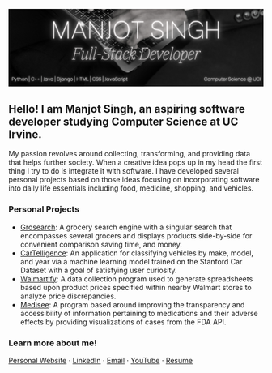 ![logo](Developer.png)
## Hello! I am Manjot Singh, an aspiring software developer studying Computer Science at UC Irvine. 
My passion revolves around collecting, transforming, and providing data that helps further society. When a creative idea pops up in my head the first thing I try to do is integrate it with software. I have developed several personal projects based on those ideas focusing on incorporating software into daily life essentials including food, medicine, shopping, and vehicles.

### Personal Projects
- [Grosearch](https://github.com/ManjotSingh18/Grosearch): A grocery search engine with a singular search that encompasses several grocers and displays products side-by-side for convenient comparison saving time, and money.
- [CarTelligence](https://github.com/ManjotSingh18/CarTelligence): An application for classifying vehicles by make, model, and year via a machine learning model trained on the Stanford Car Dataset with a goal of satisfying user curiosity.
- [Walmartify](https://github.com/ManjotSingh18/Walmartify): A data collection program used to generate spreadsheets based upon product prices specified within nearby Walmart stores to analyze price discrepancies.
- [Medisee](https://github.com/ManjotSingh18/Medisee): A program based around improving the transparency and accessibility of information pertaining to medications and their adverse effects by providing visualizations of cases from the FDA API.
<!--
**ManjotSingh18/ManjotSingh18** is a ✨ _special_ ✨ repository because its `README.md` (this file) appears on your GitHub profile.

Here are some ideas to get you started:

- 🔭 I’m currently working on ...
- 🌱 I’m currently learning ...
- 👯 I’m looking to collaborate on ...
- 🤔 I’m looking for help with ...
- 💬 Ask me about ...
- 📫 How to reach me: ...
- 😄 Pronouns: ...
- ⚡ Fun fact: ...
-->
### Learn more about me!
[Personal Website](https://manjotsingh18.github.io/) · [LinkedIn](https://www.linkedin.com/in/manjot-singh18/) · [Email](mailto:manjos2@uci.edu) · [YouTube](https://www.youtube.com/@Manjot__Singh18) · [Resume](https://docs.google.com/document/d/1fXvKPYOzAscKRI0R0kiWHhV2VDdWrKF9pJPG3mgSQ-w/edit?usp=sharing)

<!--
